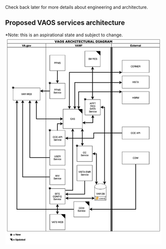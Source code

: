 Check back later for more details about engineering and architecture.

## Proposed VAOS services architecture
*Note: this is an aspirational state and subject to change.
![Proposed Architecture as of 8-15-2019](VAOS%20proposed%20services%20architecture%208-15-19%20.png)
